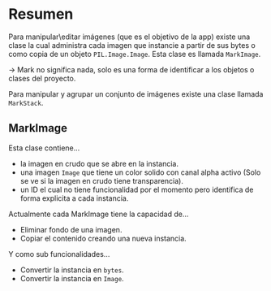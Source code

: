 # Resumen
Para manipular\editar imágenes (que es el objetivo de la app) existe una clase la cual administra cada imagen que instancie a partir de sus bytes o como copia de un objeto `PIL.Image.Image`.
Esta clase es llamada `MarkImage`.

-> Mark no significa nada, solo es una forma de identificar a los objetos o clases del proyecto.

Para manipular y agrupar un conjunto de imágenes existe una clase llamada `MarkStack`.

## MarkImage
Esta clase contiene...
* la imagen en crudo que se abre en la instancia.
* una imagen `Image` que tiene un color solido con canal alpha activo (Solo se ve si la imagen en crudo tiene transparencia).
* un ID el cual no tiene funcionalidad por el momento pero identifica de forma explicita a cada instancia.

Actualmente cada MarkImage tiene la capacidad de...

* Eliminar fondo de una imagen.
* Copiar el contenido creando una nueva instancia.

Y como sub funcionalidades...
* Convertir la instancia en `bytes`.
* Convertir la instancia en `Image`.
